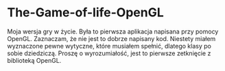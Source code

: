 # The-Game-of-life-OpenGL

Moja wersja gry w życie. Była to pierwsza aplikacja napisana przy pomocy OpenGL. Zaznaczam, że nie jest to dobrze napisany kod. Niestety miałem wyznaczone pewne wytyczne, które musiałem spełnić, dlatego klasy po sobie dziedziczą. Proszę o wyrozumiałość, jest to pierwsze zetknięcie z biblioteką OpenGL.
